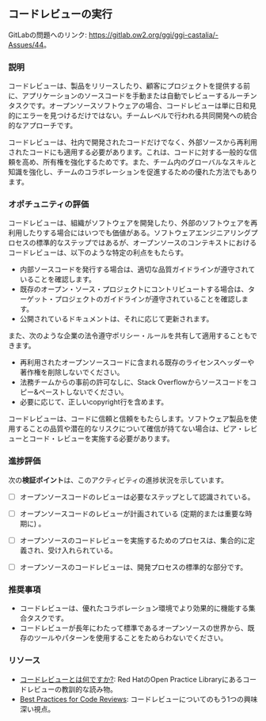 ## コードレビューの実行

GitLabの問題へのリンク: <https://gitlab.ow2.org/ggi/ggi-castalia/-Assues/44>。

### 説明

コードレビューは、製品をリリースしたり、顧客にプロジェクトを提供する前に、アプリケーションのソースコードを手動または自動でレビューするルーチンタスクです。オープンソースソフトウェアの場合、コードレビューは単に日和見的にエラーを見つけるだけではない。チームレベルで行われる共同開発への統合的なアプローチです。

コードレビューは、社内で開発されたコードだけでなく、外部ソースから再利用されたコードにも適用する必要があります。これは、コードに対する一般的な信頼を高め、所有権を強化するためです。また、チーム内のグローバルなスキルと知識を強化し、チームのコラボレーションを促進するための優れた方法でもあります。

### オポチュニティの評価

コードレビューは、組織がソフトウェアを開発したり、外部のソフトウェアを再利用したりする場合にはいつでも価値がある。ソフトウェアエンジニアリングプロセスの標準的なステップではあるが、オープンソースのコンテキストにおけるコードレビューは、以下のような特定の利点をもたらす。
* 内部ソースコードを発行する場合は、適切な品質ガイドラインが遵守されていることを確認します。
* 既存のオープン・ソース・プロジェクトにコントリビュートする場合は、ターゲット・プロジェクトのガイドラインが遵守されていることを確認します。
* 公開されているドキュメントは、それに応じて更新されます。

また、次のような企業の法令遵守ポリシー・ルールを共有して適用することもできます。
* 再利用されたオープンソースコードに含まれる既存のライセンスヘッダーや著作権を削除しないでください。
* 法務チームからの事前の許可なしに、Stack Overflowからソースコードをコピー&ペーストしないでください。
* 必要に応じて、正しいcopyright行を含めます。

コードレビューは、コードに信頼と信頼をもたらします。ソフトウェア製品を使用することの品質や潜在的なリスクについて確信が持てない場合は、ピア・レビューとコード・レビューを実施する必要があります。


### 進捗評価

次の**検証ポイント**は、このアクティビティの進捗状況を示しています。

- [ ] オープンソースコードのレビューは必要なステップとして認識されている。
- [ ] オープンソースコードのレビューが計画されている (定期的または重要な時期に) 。
- [ ] オープンソースのコードレビューを実施するためのプロセスは、集合的に定義され、受け入れられている。
- [ ] オープンソースのコードレビューは、開発プロセスの標準的な部分です。


### 推奨事項

* コードレビューは、優れたコラボレーション環境でより効果的に機能する集合タスクです。
* コードレビューが長年にわたって標準であるオープンソースの世界から、既存のツールやパターンを使用することをためらわないでください。

### リソース

* [コードレビューとは何ですか?](https://openpracticelibrary.com/practice/code-review/): Red HatのOpen Practice Libraryにあるコードレビューの教訓的な読み物。
* [Best Practices for Code Reviews](https://www.perforce.com/blog/qac/9-best-practices-for-code-review): コードレビューについてのもう1つの興味深い視点。
